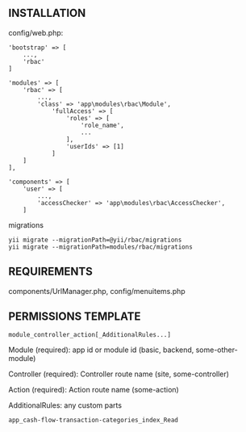 INSTALLATION
------------

config/web.php:

~~~
'bootstrap' => [
    ...,
    'rbac'
]
~~~

~~~
'modules' => [
    'rbac' => [
        ...,
        'class' => 'app\modules\rbac\Module',
            'fullAccess' => [
                'roles' => [
                    'role_name',
                    ...
                ],
                'userIds' => [1]
            ]
    ]
],
~~~

~~~
'components' => [
    'user' => [
        ...,
        'accessChecker' => 'app\modules\rbac\AccessChecker',
    ]
~~~

migrations

~~~
yii migrate --migrationPath=@yii/rbac/migrations
yii migrate --migrationPath=modules/rbac/migrations
~~~

REQUIREMENTS
------------
components/UrlManager.php,
config/menuitems.php

PERMISSIONS TEMPLATE
------------

~~~
module_controller_action[_AdditionalRules...]
~~~

Module (required): app id or module id (basic, backend, some-other-module)

Controller (required): Controller route name (site, some-controller)

Action (required): Action route name (some-action)

AdditionalRules: any custom parts

~~~
app_cash-flow-transaction-categories_index_Read
~~~